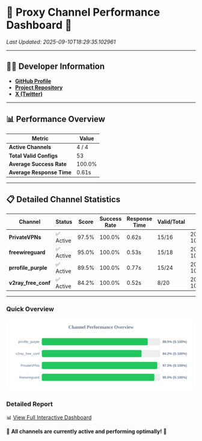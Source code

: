 # 🌟 Proxy Channel Performance Dashboard 🌟

_Last Updated: 2025-09-10T18:29:35.102961_

---

## 👩‍💻 Developer Information

- **[GitHub Profile](https://github.com/4n0nymou3)**  
- **[Project Repository](https://github.com/4n0nymou3/multi-proxy-config-fetcher)**  
- **[X (Twitter)](https://x.com/4n0nymou3)**  

---

## 📊 Performance Overview

| Metric                | Value       |
|-----------------------|-------------|
| **Active Channels**   | 4 / 4       |
| **Total Valid Configs** | 53          |
| **Average Success Rate** | 100.0%      |
| **Average Response Time** | 0.61s       |

---

## 📋 Detailed Channel Statistics

| Channel          | Status     | Score  | Success Rate | Response Time | Valid/Total | Last Success               |
|------------------|------------|--------|--------------|---------------|-------------|----------------------------|
| **PrivateVPNs**  | ✅ Active  | 97.5%  | 100.0% | 0.62s         | 15/16       | 2025-09-10T18:29:34.543514 |
| **freewireguard**  | ✅ Active  | 95.0%  | 100.0% | 0.53s         | 15/18       | 2025-09-10T18:29:35.101049 |
| **prrofile_purple**  | ✅ Active  | 89.5%  | 100.0% | 0.77s         | 15/24       | 2025-09-10T18:29:33.286280 |
| **v2ray_free_conf**  | ✅ Active  | 84.2%  | 100.0% | 0.52s         | 8/20       | 2025-09-10T18:29:33.880456 |

---

### Quick Overview
<div align="center">
  <a href="https://raw.githubusercontent.com/nullluser/NullRepo/refs/heads/main/assets/channel_stats_chart.svg">
    <img src="https://raw.githubusercontent.com/nullluser/NullRepo/refs/heads/main/assets/channel_stats_chart.svg" alt="Source Performance Statistics" width="800">
  </a>
</div>

### Detailed Report
📊 [View Full Interactive Dashboard](https://htmlpreview.github.io/?https://github.com/nullluser/NullRepo/blob/main/assets/performance_report.html)

🎉 **All channels are currently active and performing optimally!** 🎉
